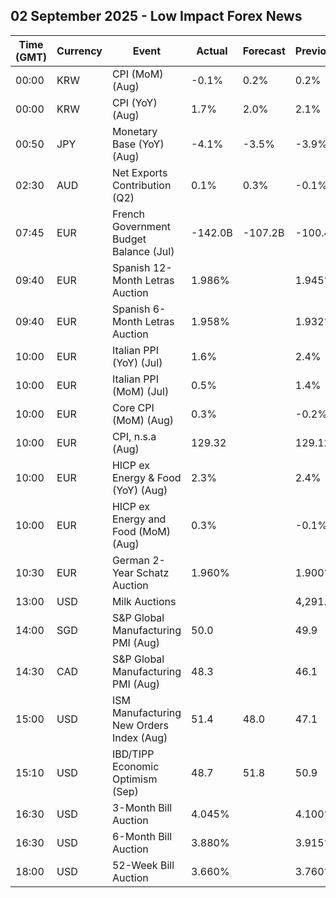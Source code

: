 ## 02 September 2025 - Low Impact Forex News

| Time (GMT) | Currency | Event | Actual | Forecast | Previous |
|------|----------|-------|--------|----------|----------|
| 00:00 | KRW | CPI (MoM) (Aug) | -0.1% | 0.2% | 0.2% |
| 00:00 | KRW | CPI (YoY) (Aug) | 1.7% | 2.0% | 2.1% |
| 00:50 | JPY | Monetary Base (YoY) (Aug) | -4.1% | -3.5% | -3.9% |
| 02:30 | AUD | Net Exports Contribution (Q2) | 0.1% | 0.3% | -0.1% |
| 07:45 | EUR | French Government Budget Balance (Jul) | -142.0B | -107.2B | -100.4B |
| 09:40 | EUR | Spanish 12-Month Letras Auction | 1.986% |  | 1.945% |
| 09:40 | EUR | Spanish 6-Month Letras Auction | 1.958% |  | 1.932% |
| 10:00 | EUR | Italian PPI (YoY) (Jul) | 1.6% |  | 2.4% |
| 10:00 | EUR | Italian PPI (MoM) (Jul) | 0.5% |  | 1.4% |
| 10:00 | EUR | Core CPI (MoM) (Aug) | 0.3% |  | -0.2% |
| 10:00 | EUR | CPI, n.s.a (Aug) | 129.32 |  | 129.12 |
| 10:00 | EUR | HICP ex Energy & Food (YoY) (Aug) | 2.3% |  | 2.4% |
| 10:00 | EUR | HICP ex Energy and Food (MoM) (Aug) | 0.3% |  | -0.1% |
| 10:30 | EUR | German 2-Year Schatz Auction | 1.960% |  | 1.900% |
| 13:00 | USD | Milk Auctions |  |  | 4,291.0 |
| 14:00 | SGD | S&P Global Manufacturing PMI (Aug) | 50.0 |  | 49.9 |
| 14:30 | CAD | S&P Global Manufacturing PMI (Aug) | 48.3 |  | 46.1 |
| 15:00 | USD | ISM Manufacturing New Orders Index (Aug) | 51.4 | 48.0 | 47.1 |
| 15:10 | USD | IBD/TIPP Economic Optimism (Sep) | 48.7 | 51.8 | 50.9 |
| 16:30 | USD | 3-Month Bill Auction | 4.045% |  | 4.100% |
| 16:30 | USD | 6-Month Bill Auction | 3.880% |  | 3.915% |
| 18:00 | USD | 52-Week Bill Auction | 3.660% |  | 3.760% |
